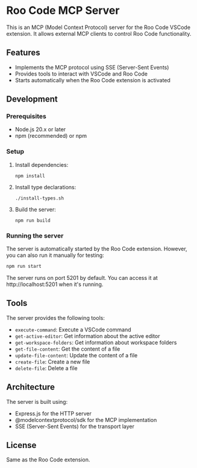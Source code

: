 # Roo Code MCP Server

This is an MCP (Model Context Protocol) server for the Roo Code VSCode extension. It allows external MCP clients to control Roo Code functionality.

## Features

- Implements the MCP protocol using SSE (Server-Sent Events)
- Provides tools to interact with VSCode and Roo Code
- Starts automatically when the Roo Code extension is activated

## Development

### Prerequisites

- Node.js 20.x or later
- npm (recommended) or npm

### Setup

1. Install dependencies:

    ```
    npm install
    ```

2. Install type declarations:

    ```
    ./install-types.sh
    ```

3. Build the server:
    ```
    npm run build
    ```

### Running the server

The server is automatically started by the Roo Code extension. However, you can also run it manually for testing:

```bash
npm run start
```

The server runs on port 5201 by default. You can access it at http://localhost:5201 when it's running.

## Tools

The server provides the following tools:

- `execute-command`: Execute a VSCode command
- `get-active-editor`: Get information about the active editor
- `get-workspace-folders`: Get information about workspace folders
- `get-file-content`: Get the content of a file
- `update-file-content`: Update the content of a file
- `create-file`: Create a new file
- `delete-file`: Delete a file

## Architecture

The server is built using:

- Express.js for the HTTP server
- @modelcontextprotocol/sdk for the MCP implementation
- SSE (Server-Sent Events) for the transport layer

## License

Same as the Roo Code extension.
